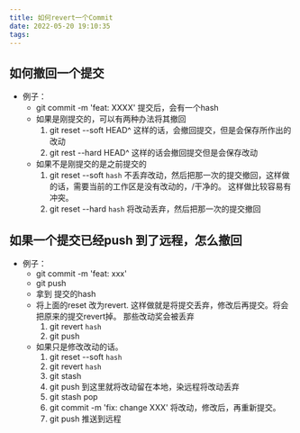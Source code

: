 ```yaml
---
title: 如何revert一个Commit
date: 2022-05-20 19:10:35
tags:
---
```


## 如何撤回一个提交
- 例子：
  - git commit -m 'feat: XXXX'  提交后，会有一个hash
  - 如果是刚提交的，可以有两种办法将其撤回
    1. git reset --soft HEAD^ 这样的话，会撤回提交，但是会保存所作出的改动
    2. git rest --hard HEAD^ 这样的话会撤回提交但是会保存改动
  - 如果不是刚提交的是之前提交的
    1. git reset --soft `hash` 不丢弃改动，然后把那一次的提交撤回，这样做的话，需要当前的工作区是没有改动的，/干净的。 这样做比较容易有冲突。
    2. git reset --hard `hash` 将改动丢弃，然后把那一次的提交撤回

## 如果一个提交已经push 到了远程，怎么撤回
- 例子：
  - git commit -m 'feat: xxx'
  - git push
  - 拿到 提交的hash
  - 将上面的reset 改为revert. 这样做就是将提交丢弃，修改后再提交。将会把原来的提交revert掉。 那些改动奖会被丢弃
    1. git revert `hash`
    2. git push
  - 如果只是修改改动的话。
    1. git reset --soft `hash`
    2. git revert `hash`
    3. git stash
    4. git push     到这里就将改动留在本地，染远程将改动丢弃
    5. git stash pop 
    6. git commit -m 'fix: change XXX'  将改动，修改后，再重新提交。
    7. git push   推送到远程
